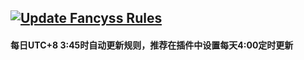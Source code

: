 [![Update Fancyss Rules](https://github.com/rex5652/fancyss-rules-2.0/actions/workflows/fancyss-rules-2.0.yml/badge.svg)](https://github.com/rex5652/fancyss-rules/actions/workflows/fancyss-rules-2.0.yml)
---   
#### 每日UTC+8 3:45时自动更新规则，推荐在插件中设置每天4:00定时更新  
